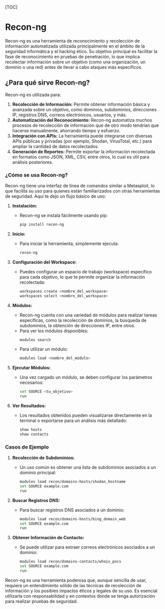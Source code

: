 [TOC]

# Recon-ng

Recon-ng es una herramienta de reconocimiento y recolección de información automatizada utilizada principalmente en el ámbito de la seguridad informática y el hacking ético. Su objetivo principal es facilitar la fase de reconocimiento en pruebas de penetración, lo que implica recolectar información sobre un objetivo (como una organización, un dominio o una red) antes de llevar a cabo ataques más específicos.

## ¿Para qué sirve Recon-ng?

Recon-ng es utilizada para:
1. **Recolección de Información:** Permite obtener información básica y avanzada sobre un objetivo, como dominios, subdominios, direcciones IP, registros DNS, correos electrónicos, usuarios, y más.
2. **Automatización del Reconocimiento:** Recon-ng automatiza muchos procesos de recolección de información que de otro modo tendrían que hacerse manualmente, ahorrando tiempo y esfuerzo.
3. **Integración con APIs:** La herramienta puede integrarse con diversas APIs públicas y privadas (por ejemplo, Shodan, VirusTotal, etc.) para ampliar la cantidad de datos recolectados.
4. **Generación de Reportes:** Permite exportar la información recolectada en formatos como JSON, XML, CSV, entre otros, lo cual es útil para análisis posteriores.

### ¿Cómo se usa Recon-ng?

Recon-ng tiene una interfaz de línea de comandos similar a Metasploit, lo que facilita su uso para quienes están familiarizados con otras herramientas de seguridad. Aquí te dejo un flujo básico de uso:

1. **Instalación:**
   
   - Recon-ng se instala fácilmente usando pip:
     ```bash
     pip install recon-ng
     ```
   
2. **Inicio:**
   - Para iniciar la herramienta, simplemente ejecuta:
     ```bash
     recon-ng
     ```

3. **Configuración del Workspace:**
   - Puedes configurar un espacio de trabajo (workspace) específico para cada objetivo, lo que te permite organizar la información recolectada:
     ```bash
     workspaces create <nombre_del_workspace>
     workspaces select <nombre_del_workspace>
     ```

4. **Módulos:**
   - Recon-ng cuenta con una variedad de módulos para realizar tareas específicas, como la recolección de dominios, la búsqueda de subdominios, la obtención de direcciones IP, entre otros.
   - Para ver los módulos disponibles:
     ```bash
     modules search
     ```
   - Para utilizar un módulo:
     ```bash
     modules load <nombre_del_módulo>
     ```

5. **Ejecutar Módulos:**
   - Una vez cargado un módulo, se deben configurar los parámetros necesarios:
     ```bash
     set SOURCE <tu_objetivo>
     run
     ```

6. **Ver Resultados:**
   - Los resultados obtenidos pueden visualizarse directamente en la terminal o exportarse para un análisis más detallado:
     ```bash
     show hosts
     show contacts
     ```

### Casos de Ejemplo

1. **Recolección de Subdominios:**
   - Un uso común es obtener una lista de subdominios asociados a un dominio principal:
     ```bash
     modules load recon/domains-hosts/shodan_hostname
     set SOURCE example.com
     run
     ```

2. **Buscar Registros DNS:**
   - Para buscar registros DNS asociados a un dominio:
     ```bash
     modules load recon/domains-hosts/bing_domain_web
     set SOURCE example.com
     run
     ```

3. **Obtener Información de Contacto:**
   - Se puede utilizar para extraer correos electrónicos asociados a un dominio:
     ```bash
     modules load recon/domains-contacts/whois_pocs
     set SOURCE example.com
     run
     ```

Recon-ng es una herramienta poderosa que, aunque sencilla de usar, requiere un entendimiento sólido de las técnicas de recolección de información y los posibles impactos éticos y legales de su uso. Es esencial utilizarla con responsabilidad y en contextos donde se tenga autorización para realizar pruebas de seguridad.